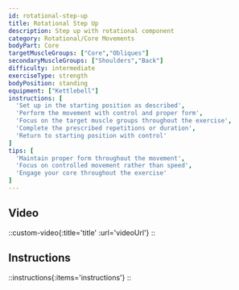 ```yaml
---
id: rotational-step-up
title: Rotational Step Up
description: Step up with rotational component
category: Rotational/Core Movements
bodyPart: Core
targetMuscleGroups: ["Core","Obliques"]
secondaryMuscleGroups: ["Shoulders","Back"]
difficulty: intermediate
exerciseType: strength
bodyPosition: standing
equipment: ["Kettlebell"]
instructions: [
  'Set up in the starting position as described',
  'Perform the movement with control and proper form',
  'Focus on the target muscle groups throughout the exercise',
  'Complete the prescribed repetitions or duration',
  'Return to starting position with control'
]
tips: [
  'Maintain proper form throughout the movement',
  'Focus on controlled movement rather than speed',
  'Engage your core throughout the exercise'
]
---
```


## Video

::custom-video{:title='title' :url='videoUrl'}
::

## Instructions

::instructions{:items='instructions'}
::

